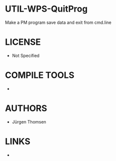UTIL-WPS-QuitProg
=================

Make a PM program save data and exit from cmd.line

LICENSE
===============
* Not Specified

COMPILE TOOLS
===============
* 

AUTHORS
===============
* Jürgen Thomsen

LINKS
===============
* 
